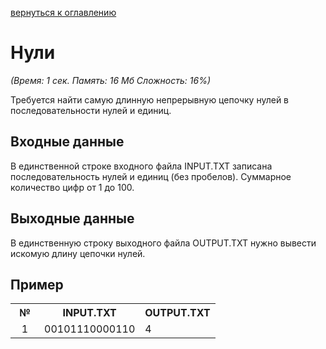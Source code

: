 <a href="/README.md">вернуться к оглавлению</a><br>

<h1>Нули</h1>
<i>(Время: 1&nbsp;сек. Память: 16 Мб&nbsp;Сложность: 16%)</i>

<p class=text>
Требуется найти самую длинную непрерывную цепочку нулей в последовательности нулей и единиц.
</p>

<h2>Входные данные</h2>

<p class=text>
В единственной строке входного файла INPUT.TXT записана последовательность нулей и единиц (без пробелов). Суммарное количество цифр от 1 до 100. 
</p>

<h2>Выходные данные</h2>

<p class=text>
В единственную строку выходного файла OUTPUT.TXT нужно вывести искомую длину цепочки нулей.
</p>

<h2>Пример</h2>

<table class=main cellpadding=2 cellspacing=1>
<tr><th width=30>№</th><th>INPUT.TXT</th><th>OUTPUT.TXT</th></tr>
<tr class=white2><td align=center>1</td><td>00101110000110</td><td>4</td></tr>
</table>